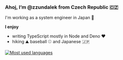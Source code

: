 ### Ahoj, I’m @zzundalek from Czech Republic 🇨🇿

I'm working as a system engineer in Japan 🗾


**I enjoy**

- writing TypeScript mostly in Node and Deno ❤️ 
- hiking ⛰️ baseball ⚾ and Japanese 🇯🇵

[![Most used languages](https://github-readme-stats.vercel.app/api/top-langs/?username=zzundalek&layout=compact&theme=dracula)](https://github.com/zzundalek)
